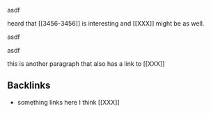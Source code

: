 asdf

heard that [[3456-3456]] is interesting and [[XXX]] might be as well.


asdf


asdf

this is another paragraph that also has a link to [[XXX]]

## Backlinks

* something links here I think [[XXX]]